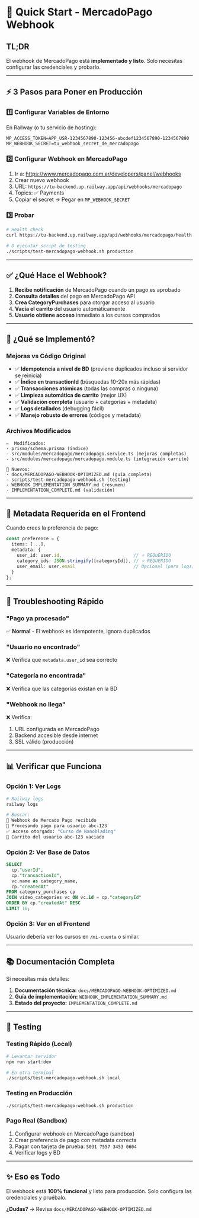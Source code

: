 # 🚀 Quick Start - MercadoPago Webhook

## TL;DR

El webhook de MercadoPago está **implementado y listo**. Solo necesitas configurar las credenciales y probarlo.

---

## ⚡ 3 Pasos para Poner en Producción

### 1️⃣ Configurar Variables de Entorno

En Railway (o tu servicio de hosting):

```env
MP_ACCESS_TOKEN=APP_USR-1234567890-123456-abcdef1234567890-1234567890
MP_WEBHOOK_SECRET=tu_webhook_secret_de_mercadopago
```

### 2️⃣ Configurar Webhook en MercadoPago

1. Ir a: https://www.mercadopago.com.ar/developers/panel/webhooks
2. Crear nuevo webhook
3. URL: `https://tu-backend.up.railway.app/api/webhooks/mercadopago`
4. Topics: ✅ Payments
5. Copiar el secret → Pegar en `MP_WEBHOOK_SECRET`

### 3️⃣ Probar

```bash
# Health check
curl https://tu-backend.up.railway.app/api/webhooks/mercadopago/health

# O ejecutar script de testing
./scripts/test-mercadopago-webhook.sh production
```

---

## ✅ ¿Qué Hace el Webhook?

1. **Recibe notificación** de MercadoPago cuando un pago es aprobado
2. **Consulta detalles** del pago en MercadoPago API
3. **Crea CategoryPurchases** para otorgar acceso al usuario
4. **Vacía el carrito** del usuario automáticamente
5. **Usuario obtiene acceso** inmediato a los cursos comprados

---

## 🔧 ¿Qué se Implementó?

### Mejoras vs Código Original

- ✅ **Idempotencia a nivel de BD** (previene duplicados incluso si servidor se reinicia)
- ✅ **Índice en transactionId** (búsquedas 10-20x más rápidas)
- ✅ **Transacciones atómicas** (todas las compras o ninguna)
- ✅ **Limpieza automática de carrito** (mejor UX)
- ✅ **Validación completa** (usuario + categorías + metadata)
- ✅ **Logs detallados** (debugging fácil)
- ✅ **Manejo robusto de errores** (códigos y metadata)

### Archivos Modificados

```
✏️  Modificados:
- prisma/schema.prisma (índice)
- src/modules/mercadopago/mercadopago.service.ts (mejoras completas)
- src/modules/mercadopago/mercadopago.module.ts (integración carrito)

📄 Nuevos:
- docs/MERCADOPAGO-WEBHOOK-OPTIMIZED.md (guía completa)
- scripts/test-mercadopago-webhook.sh (testing)
- WEBHOOK_IMPLEMENTATION_SUMMARY.md (resumen)
- IMPLEMENTATION_COMPLETE.md (validación)
```

---

## 📝 Metadata Requerida en el Frontend

Cuando crees la preferencia de pago:

```typescript
const preference = {
  items: [...],
  metadata: {
    user_id: user.id,                           // ⭐ REQUERIDO
    category_ids: JSON.stringify([categoryId]), // ⭐ REQUERIDO
    user_email: user.email                      // Opcional (para logs)
  }
};
```

---

## 🐛 Troubleshooting Rápido

### "Pago ya procesado"
✅ **Normal** - El webhook es idempotente, ignora duplicados

### "Usuario no encontrado"
❌ Verifica que `metadata.user_id` sea correcto

### "Categoría no encontrada"
❌ Verifica que las categorías existan en la BD

### "Webhook no llega"
❌ Verifica:
1. URL configurada en MercadoPago
2. Backend accesible desde internet
3. SSL válido (producción)

---

## 📊 Verificar que Funciona

### Opción 1: Ver Logs

```bash
# Railway logs
railway logs

# Buscar:
🔔 Webhook de Mercado Pago recibido
🎯 Procesando pago para usuario abc-123
✅ Acceso otorgado: "Curso de Nanoblading"
🛒 Carrito del usuario abc-123 vaciado
```

### Opción 2: Ver Base de Datos

```sql
SELECT 
  cp."userId",
  cp."transactionId",
  vc.name as category_name,
  cp."createdAt"
FROM category_purchases cp
JOIN video_categories vc ON vc.id = cp."categoryId"
ORDER BY cp."createdAt" DESC
LIMIT 10;
```

### Opción 3: Ver en el Frontend

Usuario debería ver los cursos en `/mi-cuenta` o similar.

---

## 📚 Documentación Completa

Si necesitas más detalles:

1. **Documentación técnica:** `docs/MERCADOPAGO-WEBHOOK-OPTIMIZED.md`
2. **Guía de implementación:** `WEBHOOK_IMPLEMENTATION_SUMMARY.md`
3. **Estado del proyecto:** `IMPLEMENTATION_COMPLETE.md`

---

## 🎯 Testing

### Testing Rápido (Local)

```bash
# Levantar servidor
npm run start:dev

# En otra terminal
./scripts/test-mercadopago-webhook.sh local
```

### Testing en Producción

```bash
./scripts/test-mercadopago-webhook.sh production
```

### Pago Real (Sandbox)

1. Configurar webhook en MercadoPago (sandbox)
2. Crear preferencia de pago con metadata correcta
3. Pagar con tarjeta de prueba: `5031 7557 3453 0604`
4. Verificar logs y BD

---

## ✨ Eso es Todo

El webhook está **100% funcional** y listo para producción. Solo configura las credenciales y pruébalo.

**¿Dudas?** → Revisa `docs/MERCADOPAGO-WEBHOOK-OPTIMIZED.md`

